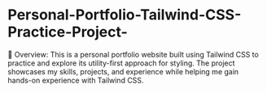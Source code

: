 # Personal-Portfolio-Tailwind-CSS-Practice-Project-
🚀 Overview: This is a personal portfolio website built using Tailwind CSS to practice and explore its utility-first approach for styling. The project showcases my skills, projects, and experience while helping me gain hands-on experience with Tailwind CSS.
